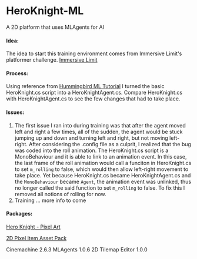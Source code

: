 # HeroKnight-ML
A 2D platform that uses MLAgents for AI

#### Idea:
The idea to start this training environment comes from Immersive Limit's platformer challenge.
[Immersive Limit](https://community.immersivelimit.com/t/ml-agents-platformer/22)

#### Process:
Using reference from [Hummingbird ML Tutorial](https://learn.unity.com/course/ml-agents-hummingbirds)
 I turned the basic HeroKnight.cs script into a HeroKnightAgent.cs. 
 Compare HeroKnight.cs with HeroKnightAgent.cs to see the few changes that had to take place.
 
 #### Issues:
 1. The first issue I ran into during training was that after the agent moved left and right a few times, all of the sudden, the agent would be stuck jumping up and down and turning left and right, but not moving left-right. 
    After considering the .config file as a culprit, I realized that the bug was coded into the roll animation. The HeroKnight.cs script is a MonoBehaviour and it is able to link to an animation event. In this case, the last frame of the roll animation would call a funciton in HeroKnight.cs to set `m_rolling` to false, which would then allow left-right movement to take place. Yet because HeroKnight.cs became HeroKnightAgent.cs and the `MonoBehaviour` became `Agent`, the animation event was unlinked, thus no longer called the said function to set `m_rolling` to false. To fix this I removed all notions of rolling for now. 
 2. Training ... more info to come
 

#### Packages:
[Hero Knight - Pixel Art](https://assetstore.unity.com/packages/2d/characters/hero-knight-pixel-art-165188)

[2D Pixel Item Asset Pack](https://assetstore.unity.com/packages/2d/gui/icons/2d-pixel-item-asset-pack-99645)

Cinemachine 2.6.3
MLAgents 1.0.6
2D Tilemap Editor 1.0.0


